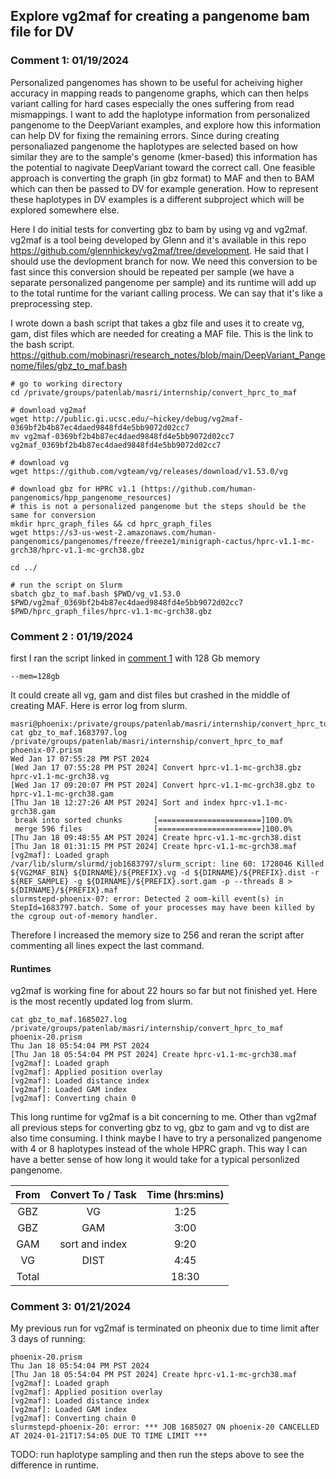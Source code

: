 ## Explore vg2maf for creating a pangenome bam file for DV
### Comment 1: 01/19/2024
Personalized pangenomes has shown to be useful for acheiving higher accuracy in mapping reads to pangenome graphs, which can then helps variant calling for 
hard cases especially the ones suffering from read mismappings. I want to add the haplotype information from personalized pangenome to the DeepVariant examples, and
explore how this information can help DV for fixing the remaining errors. Since during creating personaliazed pangenome the haplotypes are selected based on how
similar they are to the sample's genome (kmer-based) this information has the potential to nagivate DeepVariant toward the correct call.
One feasible approach is converting the graph (in gbz format) to MAF and then to BAM which can then be passed to DV for example generation. How 
to represent these haplotypes in DV examples is a different subproject which will be explored somewhere else. 

Here I do initial tests for converting gbz to bam by using vg and vg2maf. vg2maf is a tool being developed by Glenn and it's available in this repo https://github.com/glennhickey/vg2maf/tree/development.
He said that I should use the devlopment branch for now. We need this conversion to be fast since this conversion should be repeated per sample (we have a 
separate personalized pangenome per sample) and its runtime will add up to the total runtime for the variant calling process. We can say that it's 
like a preprocessing step.

I wrote down a bash script that takes a gbz file and uses it to create vg, gam, dist files which are needed for creating a MAF file. This is the link to the bash script.
https://github.com/mobinasri/research_notes/blob/main/DeepVariant_Pangenome/files/gbz_to_maf.bash

```
# go to working directory
cd /private/groups/patenlab/masri/internship/convert_hprc_to_maf

# download vg2maf
wget http://public.gi.ucsc.edu/~hickey/debug/vg2maf-0369bf2b4b87ec4daed9848fd4e5bb9072d02cc7
mv vg2maf-0369bf2b4b87ec4daed9848fd4e5bb9072d02cc7 vg2maf_0369bf2b4b87ec4daed9848fd4e5bb9072d02cc7

# download vg
wget https://github.com/vgteam/vg/releases/download/v1.53.0/vg

# download gbz for HPRC v1.1 (https://github.com/human-pangenomics/hpp_pangenome_resources)
# this is not a personalized pangenome but the steps should be the same for conversion
mkdir hprc_graph_files && cd hprc_graph_files
wget https://s3-us-west-2.amazonaws.com/human-pangenomics/pangenomes/freeze/freeze1/minigraph-cactus/hprc-v1.1-mc-grch38/hprc-v1.1-mc-grch38.gbz

cd ../

# run the script on Slurm
sbatch gbz_to_maf.bash $PWD/vg_v1.53.0 $PWD/vg2maf_0369bf2b4b87ec4daed9848fd4e5bb9072d02cc7 $PWD/hprc_graph_files/hprc-v1.1-mc-grch38.gbz

```

### Comment 2 : 01/19/2024

first I ran the script linked in [comment 1](https://github.com/mobinasri/research_notes/blob/main/DeepVariant_Pangenome/Explore_vg2maf_for_creating_a_pangenome_bam_file_for_DV.md#comment-1-01192024) with 128 Gb memory
```
--mem=128gb
```
It could create all vg, gam and dist files but crashed in the middle of creating MAF. Here is error log from slurm.
```
masri@phoenix:/private/groups/patenlab/masri/internship/convert_hprc_to_maf$ cat gbz_to_maf.1683797.log
/private/groups/patenlab/masri/internship/convert_hprc_to_maf
phoenix-07.prism
Wed Jan 17 07:55:28 PM PST 2024
[Wed Jan 17 07:55:28 PM PST 2024] Convert hprc-v1.1-mc-grch38.gbz hprc-v1.1-mc-grch38.vg
[Wed Jan 17 09:20:07 PM PST 2024] Convert hprc-v1.1-mc-grch38.gbz to hprc-v1.1-mc-grch38.gam
[Thu Jan 18 12:27:26 AM PST 2024] Sort and index hprc-v1.1-mc-grch38.gam
 break into sorted chunks       [=======================]100.0%
 merge 596 files                [=======================]100.0%
[Thu Jan 18 09:48:55 AM PST 2024] Create hprc-v1.1-mc-grch38.dist
[Thu Jan 18 01:31:15 PM PST 2024] Create hprc-v1.1-mc-grch38.maf
[vg2maf]: Loaded graph
/var/lib/slurm/slurmd/job1683797/slurm_script: line 60: 1728046 Killed                  ${VG2MAF_BIN} ${DIRNAME}/${PREFIX}.vg -d ${DIRNAME}/${PREFIX}.dist -r ${REF_SAMPLE} -g ${DIRNAME}/${PREFIX}.sort.gam -p --threads 8 > ${DIRNAME}/${PREFIX}.maf
slurmstepd-phoenix-07: error: Detected 2 oom-kill event(s) in StepId=1683797.batch. Some of your processes may have been killed by the cgroup out-of-memory handler.
```

Therefore I increased the memory size to 256 and reran the script after commenting all lines expect the last command. 

#### Runtimes
vg2maf is working fine for about 22 hours so far but not finished yet. Here is the most recently updated log from slurm.
```
cat gbz_to_maf.1685027.log
/private/groups/patenlab/masri/internship/convert_hprc_to_maf
phoenix-20.prism
Thu Jan 18 05:54:04 PM PST 2024
[Thu Jan 18 05:54:04 PM PST 2024] Create hprc-v1.1-mc-grch38.maf
[vg2maf]: Loaded graph
[vg2maf]: Applied position overlay
[vg2maf]: Loaded distance index
[vg2maf]: Loaded GAM index
[vg2maf]: Converting chain 0
```
This long runtime for vg2maf is a bit concerning to me. Other than vg2maf all previous steps for converting gbz to vg, gbz to gam and vg to dist are also time consuming. I think maybe I have to try a personalized pangenome with 4 or 8 haplotypes instead of the whole HPRC graph. This way I can have a better sense of how long it would take for a typical personlized pangenome.

| From | Convert To / Task    | Time (hrs:mins)    |
| :---:   | :---: | :---: |
| GBZ | VG   | 1:25   |
| GBZ | GAM   | 3:00   |
| GAM | sort and index   | 9:20  |
| VG | DIST   | 4:45   |
| Total |    | 18:30  |


### Comment 3: 01/21/2024

My previous run for vg2maf is terminated on pheonix due to time limit after 3 days of running:

```
phoenix-20.prism
Thu Jan 18 05:54:04 PM PST 2024
[Thu Jan 18 05:54:04 PM PST 2024] Create hprc-v1.1-mc-grch38.maf
[vg2maf]: Loaded graph
[vg2maf]: Applied position overlay
[vg2maf]: Loaded distance index
[vg2maf]: Loaded GAM index
[vg2maf]: Converting chain 0
slurmstepd-phoenix-20: error: *** JOB 1685027 ON phoenix-20 CANCELLED AT 2024-01-21T17:54:05 DUE TO TIME LIMIT ***
```

TODO: run haplotype sampling and then run the steps above to see the difference in runtime.
